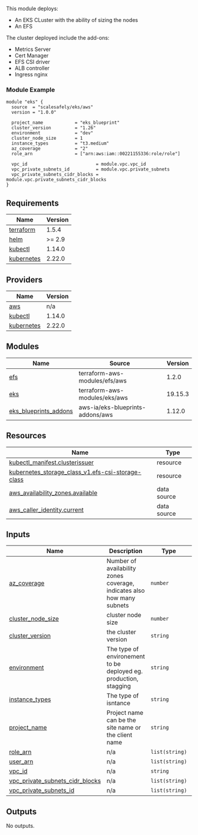 This module deploys:

- An EKS CLuster with the ability of sizing the nodes 
- An EFS

The cluster deployed include the add-ons:

- Metrics Server
- Cert Manager
- EFS CSI driver
- ALB controller
- Ingress nginx

### Module Example
```
module "eks" {
  source  = "scalesafely/eks/aws"
  version = "1.0.0"

  project_name            = "eks_blueprint"
  cluster_version         = "1.26" 
  environment             = "dev"
  cluster_node_size       = 1
  instance_types          = "t3.medium"
  az_coverage             = "2"
  role_arn                = ["arn:aws:iam::00221155336:role/role"]

  vpc_id                          = module.vpc.vpc_id
  vpc_private_subnets_id          = module.vpc.private_subnets
  vpc_private_subnets_cidr_blocks = module.vpc.private_subnets_cidr_blocks
}
```
<!-- BEGIN_TF_DOCS -->
## Requirements

| Name | Version |
|------|---------|
| <a name="requirement_terraform"></a> [terraform](#requirement\_terraform) | 1.5.4 |
| <a name="requirement_helm"></a> [helm](#requirement\_helm) | >= 2.9 |
| <a name="requirement_kubectl"></a> [kubectl](#requirement\_kubectl) | 1.14.0 |
| <a name="requirement_kubernetes"></a> [kubernetes](#requirement\_kubernetes) | 2.22.0 |

## Providers

| Name | Version |
|------|---------|
| <a name="provider_aws"></a> [aws](#provider\_aws) | n/a |
| <a name="provider_kubectl"></a> [kubectl](#provider\_kubectl) | 1.14.0 |
| <a name="provider_kubernetes"></a> [kubernetes](#provider\_kubernetes) | 2.22.0 |

## Modules

| Name | Source | Version |
|------|--------|---------|
| <a name="module_efs"></a> [efs](#module\_efs) | terraform-aws-modules/efs/aws | 1.2.0 |
| <a name="module_eks"></a> [eks](#module\_eks) | terraform-aws-modules/eks/aws | 19.15.3 |
| <a name="module_eks_blueprints_addons"></a> [eks\_blueprints\_addons](#module\_eks\_blueprints\_addons) | aws-ia/eks-blueprints-addons/aws | 1.12.0 |

## Resources

| Name | Type |
|------|------|
| [kubectl_manifest.clusterissuer](https://registry.terraform.io/providers/gavinbunney/kubectl/1.14.0/docs/resources/manifest) | resource |
| [kubernetes_storage_class_v1.efs-csi-storage-class](https://registry.terraform.io/providers/hashicorp/kubernetes/2.22.0/docs/resources/storage_class_v1) | resource |
| [aws_availability_zones.available](https://registry.terraform.io/providers/hashicorp/aws/latest/docs/data-sources/availability_zones) | data source |
| [aws_caller_identity.current](https://registry.terraform.io/providers/hashicorp/aws/latest/docs/data-sources/caller_identity) | data source |

## Inputs

| Name | Description | Type | Default | Required |
|------|-------------|------|---------|:--------:|
| <a name="input_az_coverage"></a> [az\_coverage](#input\_az\_coverage) | Number of availability zones coverage, indicates also how many subnets | `number` | `3` | no |
| <a name="input_cluster_node_size"></a> [cluster\_node\_size](#input\_cluster\_node\_size) | cluster node size | `number` | n/a | yes |
| <a name="input_cluster_version"></a> [cluster\_version](#input\_cluster\_version) | the cluster version | `string` | `"1.27"` | no |
| <a name="input_environment"></a> [environment](#input\_environment) | The type of environement to be deployed eg. production, stagging | `string` | `"prod"` | no |
| <a name="input_instance_types"></a> [instance\_types](#input\_instance\_types) | The type of isntance | `string` | n/a | yes |
| <a name="input_project_name"></a> [project\_name](#input\_project\_name) | Project name can be the site name or the client name | `string` | n/a | yes |
| <a name="input_role_arn"></a> [role\_arn](#input\_role\_arn) | n/a | `list(string)` | `[]` | no |
| <a name="input_user_arn"></a> [user\_arn](#input\_user\_arn) | n/a | `list(string)` | `[]` | no |
| <a name="input_vpc_id"></a> [vpc\_id](#input\_vpc\_id) | n/a | `string` | n/a | yes |
| <a name="input_vpc_private_subnets_cidr_blocks"></a> [vpc\_private\_subnets\_cidr\_blocks](#input\_vpc\_private\_subnets\_cidr\_blocks) | n/a | `list(string)` | n/a | yes |
| <a name="input_vpc_private_subnets_id"></a> [vpc\_private\_subnets\_id](#input\_vpc\_private\_subnets\_id) | n/a | `list(string)` | n/a | yes |

## Outputs

No outputs.
<!-- END_TF_DOCS -->